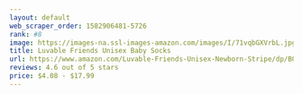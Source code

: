 ```yaml
---
layout: default 
﻿web_scraper_order: 1582906481-5726
rank: #8
image: https://images-na.ssl-images-amazon.com/images/I/71vqbGXVrbL.jpg
title: Luvable Friends Unisex Baby Socks
url: https://www.amazon.com/Luvable-Friends-Unisex-Newborn-Stripe/dp/B00X23YBMU/ref=zg_mw_fashion_8?_encoding=UTF8&psc=1&refRID=66WPJ0NPG4B2ZT1JZ4BC
reviews: 4.6 out of 5 stars
price: $4.08 - $17.99
---
```

